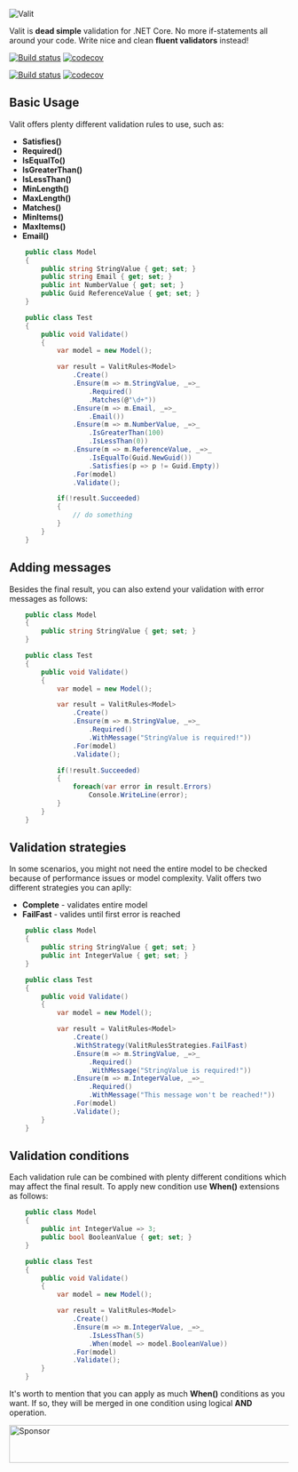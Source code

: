 ![Valit](https://user-images.githubusercontent.com/7096476/30515930-b9b1fec6-9b31-11e7-8569-f0b235645cb2.png)

Valit is **dead simple** validation for .NET Core. No more if-statements all around your code. Write nice and clean **fluent validators** instead! 

[![Build status](https://ci.appveyor.com/api/projects/status/github/valit-stack/Valit?branch=master&svg=true&passingText=master%20passing&failingText=master%20failing&pendingText=master%20pending)](https://ci.appveyor.com/project/GooRiOn/valit/branch/master) 
[![codecov](https://codecov.io/gh/valit-stack/valit/branch/master/graph/badge.svg)](https://codecov.io/gh/valit-stack/valit/branch/master)

[![Build status](https://ci.appveyor.com/api/projects/status/github/valit-stack/Valit?branch=develop&svg=true&passingText=develop%20passing&failingText=develop%20failing&pendingText=develop%20pending)](https://ci.appveyor.com/project/GooRiOn/valit/branch/develop) 
[![codecov](https://codecov.io/gh/valit-stack/valit/branch/develop/graph/badge.svg)](https://codecov.io/gh/valit-stack/valit/branch/develop)

## Basic Usage
Valit offers plenty different validation rules to use, such as:
- **Satisfies()**
- **Required()**
- **IsEqualTo()**
- **IsGreaterThan()**
- **IsLessThan()**
- **MinLength()**
- **MaxLength()**
- **Matches()**
- **MinItems()**
- **MaxItems()**
- **Email()**


```cs
    public class Model
    {
        public string StringValue { get; set; }
        public string Email { get; set; }
        public int NumberValue { get; set; }
        public Guid ReferenceValue { get; set; }
    }

    public class Test
    {
        public void Validate()
        {
            var model = new Model();

            var result = ValitRules<Model>
                .Create()
                .Ensure(m => m.StringValue, _=>_
                    .Required()
                    .Matches(@"\d+"))
                .Ensure(m => m.Email, _=>_
                    .Email())
                .Ensure(m => m.NumberValue, _=>_
                    .IsGreaterThan(100)
                    .IsLessThan(0))
                .Ensure(m => m.ReferenceValue, _=>_
                    .IsEqualTo(Guid.NewGuid())
                    .Satisfies(p => p != Guid.Empty))
                .For(model)
                .Validate();

            if(!result.Succeeded)
            {
                // do something
            }
        }
    }
```

## Adding messages
Besides the final result, you can also extend your validation with error messages as follows:

```cs
    public class Model
    {
        public string StringValue { get; set; }
    }

    public class Test
    {
        public void Validate()
        {
            var model = new Model();

            var result = ValitRules<Model>
                .Create()                
                .Ensure(m => m.StringValue, _=>_
                    .Required()
                    .WithMessage("StringValue is required!"))
                .For(model)
                .Validate();

            if(!result.Succeeded)
            {
                foreach(var error in result.Errors)
                    Console.WriteLine(error);
            }
        }
    }
```

## Validation strategies
In some scenarios, you might not need the entire model to be checked because of performance issues or model complexity. Valit offers two different strategies you can aplly:
- **Complete** - validates entire model
- **FailFast** - valides until first error is reached

```cs
    public class Model
    {
        public string StringValue { get; set; }
        public int IntegerValue { get; set; }
    }

    public class Test
    {
        public void Validate()
        {
            var model = new Model();

            var result = ValitRules<Model>
                .Create()
                .WithStrategy(ValitRulesStrategies.FailFast)
                .Ensure(m => m.StringValue, _=>_
                    .Required()
                    .WithMessage("StringValue is required!"))
                .Ensure(m => m.IntegerValue, _=>_
                    .Required()
                    .WithMessage("This message won't be reached!"))
                .For(model)
                .Validate();
        }
    }
```

## Validation conditions
Each validation rule can be combined with plenty different conditions which may affect the final result. To apply new condition use **When()** extensions as follows:

```cs
    public class Model
    {        
        public int IntegerValue => 3;
        public bool BooleanValue { get; set; }
    }

    public class Test
    {
        public void Validate()
        {
            var model = new Model();

            var result = ValitRules<Model>
                .Create()
                .Ensure(m => m.IntegerValue, _=>_
                    .IsLessThan(5)
                    .When(model => model.BooleanValue))
                .For(model)
                .Validate();
        }
    }
```

It's worth to mention that you can apply as much **When()** conditions as you want. If so, they will be merged in one condition using logical **AND** operation.

<a target='_blank' rel='nofollow' href='https://app.codesponsor.io/link/3DsAFCmGxCKNPZHniy4t9U99/valit-stack/Valit'>
  <img alt='Sponsor' width='888' height='68' src='https://app.codesponsor.io/embed/3DsAFCmGxCKNPZHniy4t9U99/valit-stack/Valit.svg' />
</a>
